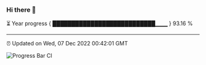 ### Hi there 👋

⏳ Year progress { ███████████████████████████▁▁▁ } 93.16 %

---

⏰ Updated on Wed, 07 Dec 2022 00:42:01 GMT

![Progress Bar CI](https://github.com/Shyam-Makwana/GitHub-Actions-Demo/workflows/Progress%20Bar%20CI/badge.svg)
